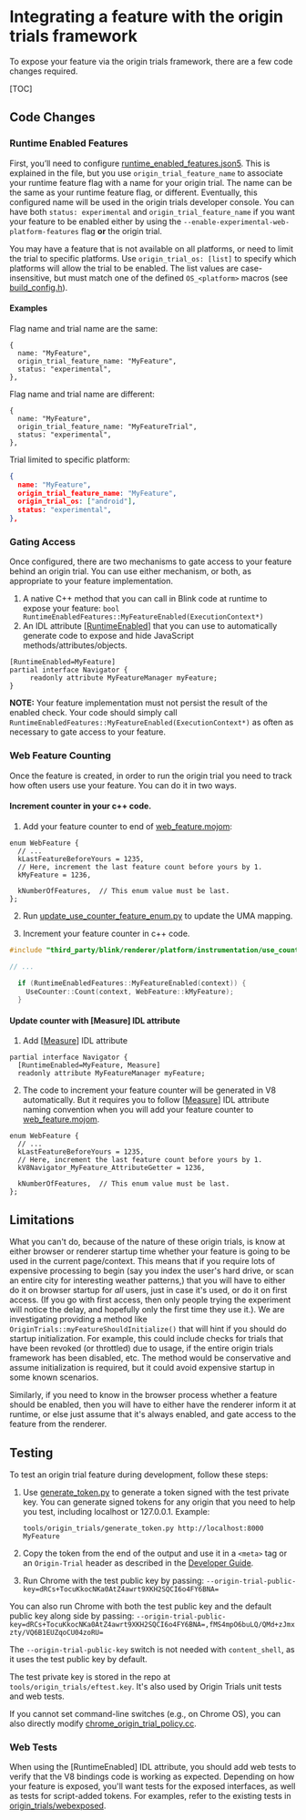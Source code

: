 # Integrating a feature with the origin trials framework

To expose your feature via the origin trials framework, there are a few code
changes required.

[TOC]

## Code Changes

### Runtime Enabled Features

First, you’ll need to configure [runtime\_enabled\_features.json5]. This is
explained in the file, but you use `origin_trial_feature_name` to associate your
runtime feature flag with a name for your origin trial.  The name can be the
same as your runtime feature flag, or different.  Eventually, this configured
name will be used in the origin trials developer console. You can have both
`status: experimental` and `origin_trial_feature_name` if you want your feature
to be enabled either by using the `--enable-experimental-web-platform-features`
flag **or** the origin trial.

You may have a feature that is not available on all platforms, or need to limit
the trial to specific platforms. Use `origin_trial_os: [list]` to specify which
platforms will allow the trial to be enabled. The list values are case-
insensitive, but must match one of the defined `OS_<platform>` macros (see
[build_config.h]).

#### Examples

Flag name and trial name are the same:
```
{
  name: "MyFeature",
  origin_trial_feature_name: "MyFeature",
  status: "experimental",
},
```
Flag name and trial name are different:
```
{
  name: "MyFeature",
  origin_trial_feature_name: "MyFeatureTrial",
  status: "experimental",
},
```
Trial limited to specific platform:
``` json
{
  name: "MyFeature",
  origin_trial_feature_name: "MyFeature",
  origin_trial_os: ["android"],
  status: "experimental",
},
```

### Gating Access

Once configured, there are two mechanisms to gate access to your feature behind
an origin trial. You can use either mechanism, or both, as appropriate to your
feature implementation.

1. A native C++ method that you can call in Blink code at runtime to expose your
    feature: `bool RuntimeEnabledFeatures::MyFeatureEnabled(ExecutionContext*)`
2. An IDL attribute \[[RuntimeEnabled]\] that you can use to automatically
    generate code to expose and hide JavaScript methods/attributes/objects.
```
[RuntimeEnabled=MyFeature]
partial interface Navigator {
     readonly attribute MyFeatureManager myFeature;
}
```

**NOTE:** Your feature implementation must not persist the result of the enabled
check. Your code should simply call
`RuntimeEnabledFeatures::MyFeatureEnabled(ExecutionContext*)` as often as
necessary to gate access to your feature.

### Web Feature Counting

Once the feature is created, in order to run the origin trial you need to track
how often users use your feature. You can do it in two ways.

#### Increment counter in your c++ code.

1. Add your feature counter to end of [web\_feature.mojom]:

```
enum WebFeature {
  // ...
  kLastFeatureBeforeYours = 1235,
  // Here, increment the last feature count before yours by 1.
  kMyFeature = 1236,

  kNumberOfFeatures,  // This enum value must be last.
};
```
2. Run [update\_use\_counter\_feature\_enum.py] to update the UMA mapping.

3. Increment your feature counter in c++ code.
```c++
#include "third_party/blink/renderer/platform/instrumentation/use_counter.h"

// ...

  if (RuntimeEnabledFeatures::MyFeatureEnabled(context)) {
    UseCounter::Count(context, WebFeature::kMyFeature);
  }
```

#### Update counter with \[Measure\] IDL attribute

1. Add \[[Measure]\] IDL attribute
```
partial interface Navigator {
  [RuntimeEnabled=MyFeature, Measure]
  readonly attribute MyFeatureManager myFeature;
```

2. The code to increment your feature counter will be generated in V8
    automatically. But it requires you to follow \[[Measure]\] IDL attribute
    naming convention when you will add your feature counter to
    [web\_feature.mojom].
```
enum WebFeature {
  // ...
  kLastFeatureBeforeYours = 1235,
  // Here, increment the last feature count before yours by 1.
  kV8Navigator_MyFeature_AttributeGetter = 1236,

  kNumberOfFeatures,  // This enum value must be last.
};
```

## Limitations

What you can't do, because of the nature of these origin trials, is know at
either browser or renderer startup time whether your feature is going to be used
in the current page/context. This means that if you require lots of expensive
processing to begin (say you index the user's hard drive, or scan an entire city
for interesting weather patterns,) that you will have to either do it on browser
startup for *all* users, just in case it's used, or do it on first access. (If
you go with first access, then only people trying the experiment will notice the
delay, and hopefully only the first time they use it.). We are investigating
providing a method like `OriginTrials::myFeatureShouldInitialize()` that will
hint if you should do startup initialization.  For example, this could include
checks for trials that have been revoked (or throttled) due to usage, if the
entire origin trials framework has been disabled, etc.  The method would be
conservative and assume initialization is required, but it could avoid expensive
startup in some known scenarios.

Similarly, if you need to know in the browser process whether a feature should
be enabled, then you will have to either have the renderer inform it at runtime,
or else just assume that it's always enabled, and gate access to the feature
from the renderer.

## Testing

To test an origin trial feature during development, follow these steps:

1. Use [generate_token.py] to generate a token signed with the test private key.
   You can generate signed tokens for any origin that you need to help you test,
   including localhost or 127.0.0.1. Example:

      ```
      tools/origin_trials/generate_token.py http://localhost:8000 MyFeature
      ```

2. Copy the token from the end of the output and use it in a `<meta>` tag or
   an `Origin-Trial` header as described in the [Developer Guide].

3. Run Chrome with the test public key by passing:
   `--origin-trial-public-key=dRCs+TocuKkocNKa0AtZ4awrt9XKH2SQCI6o4FY6BNA=`

You can also run Chrome with both the test public key and the default public key along side by passing:
`--origin-trial-public-key=dRCs+TocuKkocNKa0AtZ4awrt9XKH2SQCI6o4FY6BNA=,fMS4mpO6buLQ/QMd+zJmxzty/VQ6B1EUZqoCU04zoRU=`

The `--origin-trial-public-key` switch is not needed with `content_shell`, as it
uses the test public key by default.

The test private key is stored in the repo at `tools/origin_trials/eftest.key`.
It's also used by Origin Trials unit tests and web tests.

If you cannot set command-line switches (e.g., on Chrome OS), you can also
directly modify [chrome_origin_trial_policy.cc].

### Web Tests
When using the \[RuntimeEnabled\] IDL attribute, you should add web tests
to verify that the V8 bindings code is working as expected. Depending on how
your feature is exposed, you'll want tests for the exposed interfaces, as well
as tests for script-added tokens. For examples, refer to the existing tests in
[origin_trials/webexposed].

[build_config.h]: /build/build_config.h
[chrome_origin_trial_policy.cc]: /chrome/common/origin_trials/chrome_origin_trial_policy.cc
[generate_token.py]: /tools/origin_trials/generate_token.py
[Developer Guide]: https://github.com/jpchase/OriginTrials/blob/gh-pages/developer-guide.md
[RuntimeEnabled]: /third_party/blink/renderer/bindings/IDLExtendedAttributes.md#RuntimeEnabled_i_m_a_c
[origin_trials/webexposed]: /third_party/blink/web_tests/http/tests/origin_trials/webexposed/
[runtime\_enabled\_features.json5]: /third_party/blink/renderer/platform/runtime_enabled_features.json5
[trial_token_unittest.cc]: /third_party/blink/common/origin_trials/trial_token_unittest.cc
[web\_feature.mojom]: /third_party/blink/public/mojom/web_feature/web_feature.mojom
[update\_use\_counter\_feature\_enum.py]: /tools/metrics/histograms/update_use_counter_feature_enum.py
[Measure]: /third_party/blink/renderer/bindings/IDLExtendedAttributes.md#Measure_i_m_a_c
